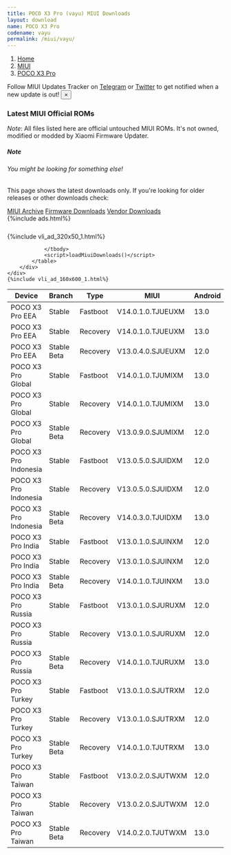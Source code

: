 ```yaml
---
title: POCO X3 Pro (vayu) MIUI Downloads
layout: download
name: POCO X3 Pro
codename: vayu
permalink: /miui/vayu/
---
```

<nav aria-label="breadcrumb">
    <ol class="breadcrumb">
        <li class="breadcrumb-item"><a href="/">Home</a></li>
        <li class="breadcrumb-item"><a href="/miui/">MIUI</a></li>
        <li class="breadcrumb-item active" aria-current="page"><a href="/miui/vayu/">POCO X3 Pro</a></li>
    </ol>
</nav>
<div class="alert alert-primary alert-dismissible fade show" role="alert">
    Follow MIUI Updates Tracker on <a href="https://t.me/MIUIUpdatesTracker" class="alert-link">Telegram</a>
     or <a href="https://twitter.com/MiFwUpdater" class="alert-link">Twitter</a> to get notified when a new update is out!
    <button type="button" class="close" data-dismiss="alert" aria-label="Close">
        <span aria-hidden="true">&times;</span>
    </button>
</div>

### Latest MIUI Official ROMs
*Note*: All files listed here are official untouched MIUI ROMs. It's not owned, modified or modded by Xiaomi Firmware Updater.
<div class="card">
  <div class="card-body">
    <h5 class="card-title">Note</h5>
    <h6 class="card-subtitle mb-2 text-muted">You might be looking for something else!</h6>
    <p class="card-text">This page shows the latest downloads only.
     If you're looking for older releases or other downloads check:</p>
    <a href="/archive/miui/vayu/" class="card-link">MIUI Archive</a>
    <a href="/firmware/vayu/" class="card-link">Firmware Downloads</a>
    <a href="/vendor/vayu/" class="card-link">Vendor Downloads</a>
  </div>
</div>
{%include ads.html%}
<div class="row justify-content-center">
    <div class="col-10">
        <div class="table-responsive-md" style="margin-top: 25px;">
            {%include vli_ad_320x50_1.html%}
            <table id="miui" class="display dt-responsive nowrap compact table table-striped table-hover table-sm">
                <thead class="thead-dark">
                    <tr>
                        <th data-ref="device">Device</th>
                        <th data-ref="branch">Branch</th>
                        <th data-ref="type">Type</th>
                        <th data-ref="miui">MIUI</th>
                        <th data-ref="android">Android</th>
                        <th data-ref="size">Size</th>
                        <th data-ref="size">Date</th>
                        <th data-ref="link">Link</th>
                    </tr>
                </thead>
                <tbody>
                <tr><td>POCO X3 Pro EEA</td><td>Stable</td><td>Fastboot</td><td>V14.0.1.0.TJUEUXM</td><td>13.0</td><td>5.5 GB</td><td>2023-02-07</td><td><a href="/miui/vayu/stable/V14.0.1.0.TJUEUXM/">Download</a></td></tr>
<tr><td>POCO X3 Pro EEA</td><td>Stable</td><td>Recovery</td><td>V14.0.1.0.TJUEUXM</td><td>13.0</td><td>3.9 GB</td><td>2023-02-16</td><td><a href="/miui/vayu/stable/V14.0.1.0.TJUEUXM/">Download</a></td></tr>
<tr><td>POCO X3 Pro EEA</td><td>Stable Beta</td><td>Recovery</td><td>V13.0.4.0.SJUEUXM</td><td>12.0</td><td>3.3 GB</td><td>2022-11-06</td><td><a href="/miui/vayu/stable beta/V13.0.4.0.SJUEUXM/">Download</a></td></tr>
<tr><td>POCO X3 Pro Global</td><td>Stable</td><td>Fastboot</td><td>V14.0.1.0.TJUMIXM</td><td>13.0</td><td>5.5 GB</td><td>2023-01-10</td><td><a href="/miui/vayu/stable/V14.0.1.0.TJUMIXM/">Download</a></td></tr>
<tr><td>POCO X3 Pro Global</td><td>Stable</td><td>Recovery</td><td>V14.0.1.0.TJUMIXM</td><td>13.0</td><td>3.9 GB</td><td>2023-01-30</td><td><a href="/miui/vayu/stable/V14.0.1.0.TJUMIXM/">Download</a></td></tr>
<tr><td>POCO X3 Pro Global</td><td>Stable Beta</td><td>Recovery</td><td>V13.0.9.0.SJUMIXM</td><td>12.0</td><td>3.4 GB</td><td>2023-01-10</td><td><a href="/miui/vayu/stable beta/V13.0.9.0.SJUMIXM/">Download</a></td></tr>
<tr><td>POCO X3 Pro Indonesia</td><td>Stable</td><td>Fastboot</td><td>V13.0.5.0.SJUIDXM</td><td>12.0</td><td>4.5 GB</td><td>2023-01-29</td><td><a href="/miui/vayu/stable/V13.0.5.0.SJUIDXM/">Download</a></td></tr>
<tr><td>POCO X3 Pro Indonesia</td><td>Stable</td><td>Recovery</td><td>V13.0.5.0.SJUIDXM</td><td>12.0</td><td>3.3 GB</td><td>2023-02-03</td><td><a href="/miui/vayu/stable/V13.0.5.0.SJUIDXM/">Download</a></td></tr>
<tr><td>POCO X3 Pro Indonesia</td><td>Stable Beta</td><td>Recovery</td><td>V14.0.3.0.TJUIDXM</td><td>13.0</td><td>3.9 GB</td><td>2023-03-09</td><td><a href="/miui/vayu/stable beta/V14.0.3.0.TJUIDXM/">Download</a></td></tr>
<tr><td>POCO X3 Pro India</td><td>Stable</td><td>Fastboot</td><td>V13.0.1.0.SJUINXM</td><td>12.0</td><td>3.8 GB</td><td>2022-03-11</td><td><a href="/miui/vayu/stable/V13.0.1.0.SJUINXM/">Download</a></td></tr>
<tr><td>POCO X3 Pro India</td><td>Stable</td><td>Recovery</td><td>V13.0.1.0.SJUINXM</td><td>12.0</td><td>3.3 GB</td><td>2022-03-15</td><td><a href="/miui/vayu/stable/V13.0.1.0.SJUINXM/">Download</a></td></tr>
<tr><td>POCO X3 Pro India</td><td>Stable Beta</td><td>Recovery</td><td>V14.0.1.0.TJUINXM</td><td>13.0</td><td>3.8 GB</td><td>2023-02-22</td><td><a href="/miui/vayu/stable beta/V14.0.1.0.TJUINXM/">Download</a></td></tr>
<tr><td>POCO X3 Pro Russia</td><td>Stable</td><td>Fastboot</td><td>V13.0.1.0.SJURUXM</td><td>12.0</td><td>5.2 GB</td><td>2022-03-16</td><td><a href="/miui/vayu/stable/V13.0.1.0.SJURUXM/">Download</a></td></tr>
<tr><td>POCO X3 Pro Russia</td><td>Stable</td><td>Recovery</td><td>V13.0.1.0.SJURUXM</td><td>12.0</td><td>3.3 GB</td><td>2022-03-21</td><td><a href="/miui/vayu/stable/V13.0.1.0.SJURUXM/">Download</a></td></tr>
<tr><td>POCO X3 Pro Russia</td><td>Stable Beta</td><td>Recovery</td><td>V14.0.1.0.TJURUXM</td><td>13.0</td><td>3.9 GB</td><td>2023-03-09</td><td><a href="/miui/vayu/stable beta/V14.0.1.0.TJURUXM/">Download</a></td></tr>
<tr><td>POCO X3 Pro Turkey</td><td>Stable</td><td>Fastboot</td><td>V13.0.1.0.SJUTRXM</td><td>12.0</td><td>4.8 GB</td><td>2022-03-15</td><td><a href="/miui/vayu/stable/V13.0.1.0.SJUTRXM/">Download</a></td></tr>
<tr><td>POCO X3 Pro Turkey</td><td>Stable</td><td>Recovery</td><td>V13.0.1.0.SJUTRXM</td><td>12.0</td><td>3.3 GB</td><td>2022-03-22</td><td><a href="/miui/vayu/stable/V13.0.1.0.SJUTRXM/">Download</a></td></tr>
<tr><td>POCO X3 Pro Turkey</td><td>Stable Beta</td><td>Recovery</td><td>V14.0.1.0.TJUTRXM</td><td>13.0</td><td>3.9 GB</td><td>2023-03-13</td><td><a href="/miui/vayu/stable beta/V14.0.1.0.TJUTRXM/">Download</a></td></tr>
<tr><td>POCO X3 Pro Taiwan</td><td>Stable</td><td>Fastboot</td><td>V13.0.2.0.SJUTWXM</td><td>12.0</td><td>4.3 GB</td><td>2022-06-21</td><td><a href="/miui/vayu/stable/V13.0.2.0.SJUTWXM/">Download</a></td></tr>
<tr><td>POCO X3 Pro Taiwan</td><td>Stable</td><td>Recovery</td><td>V13.0.2.0.SJUTWXM</td><td>12.0</td><td>3.2 GB</td><td>2022-06-28</td><td><a href="/miui/vayu/stable/V13.0.2.0.SJUTWXM/">Download</a></td></tr>
<tr><td>POCO X3 Pro Taiwan</td><td>Stable Beta</td><td>Recovery</td><td>V14.0.2.0.TJUTWXM</td><td>13.0</td><td>3.8 GB</td><td>2023-03-23</td><td><a href="/miui/vayu/stable beta/V14.0.2.0.TJUTWXM/">Download</a></td></tr>

                </tbody>
                <script>loadMiuiDownloads()</script>
            </table>
        </div>
    </div>
    {%include vli_ad_160x600_1.html%}
</div>
